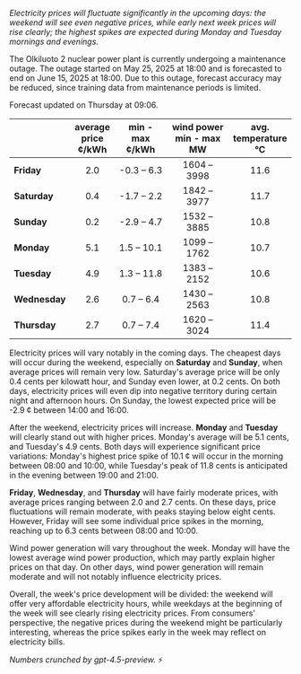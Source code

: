 *Electricity prices will fluctuate significantly in the upcoming days: the weekend will see even negative prices, while early next week prices will rise clearly; the highest spikes are expected during Monday and Tuesday mornings and evenings.*

The Olkiluoto 2 nuclear power plant is currently undergoing a maintenance outage. The outage started on May 25, 2025 at 18:00 and is forecasted to end on June 15, 2025 at 18:00. Due to this outage, forecast accuracy may be reduced, since training data from maintenance periods is limited.

Forecast updated on Thursday at 09:06.

|          | average<br>price<br>¢/kWh | min - max<br>¢/kWh | wind power<br>min - max<br>MW | avg.<br>temperature<br>°C |
|:-------------|:----------------:|:----------------:|:-------------:|:-------------:|
| **Friday** | 2.0 | -0.3 – 6.3 | 1604 – 3998 | 11.6 |
| **Saturday** | 0.4 | -1.7 – 2.2 | 1842 – 3977 | 11.7 |
| **Sunday** | 0.2 | -2.9 – 4.7 | 1532 – 3885 | 10.8 |
| **Monday** | 5.1 | 1.5 – 10.1 | 1099 – 1762 | 10.7 |
| **Tuesday** | 4.9 | 1.3 – 11.8 | 1383 – 2152 | 10.6 |
| **Wednesday** | 2.6 | 0.7 – 6.4 | 1430 – 2563 | 10.8 |
| **Thursday** | 2.7 | 0.7 – 7.4 | 1620 – 3024 | 11.4 |

Electricity prices will vary notably in the coming days. The cheapest days will occur during the weekend, especially on **Saturday** and **Sunday**, when average prices will remain very low. Saturday's average price will be only 0.4 cents per kilowatt hour, and Sunday even lower, at 0.2 cents. On both days, electricity prices will even dip into negative territory during certain night and afternoon hours. On Sunday, the lowest expected price will be -2.9 ¢ between 14:00 and 16:00.

After the weekend, electricity prices will increase. **Monday** and **Tuesday** will clearly stand out with higher prices. Monday's average will be 5.1 cents, and Tuesday's 4.9 cents. Both days will experience significant price variations: Monday's highest price spike of 10.1 ¢ will occur in the morning between 08:00 and 10:00, while Tuesday's peak of 11.8 cents is anticipated in the evening between 19:00 and 21:00.

**Friday**, **Wednesday**, and **Thursday** will have fairly moderate prices, with average prices ranging between 2.0 and 2.7 cents. On these days, price fluctuations will remain moderate, with peaks staying below eight cents. However, Friday will see some individual price spikes in the morning, reaching up to 6.3 cents between 08:00 and 10:00.

Wind power generation will vary throughout the week. Monday will have the lowest average wind power production, which may partly explain higher prices on that day. On other days, wind power generation will remain moderate and will not notably influence electricity prices.

Overall, the week's price development will be divided: the weekend will offer very affordable electricity hours, while weekdays at the beginning of the week will see clearly rising electricity prices. From consumers' perspective, the negative prices during the weekend might be particularly interesting, whereas the price spikes early in the week may reflect on electricity bills.

*Numbers crunched by gpt-4.5-preview.* ⚡
